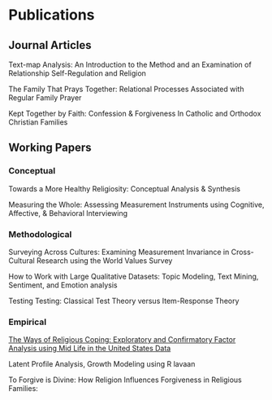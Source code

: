 # Publications

## Journal Articles

Text-map Analysis: An Introduction to the Method and an Examination of Relationship Self-Regulation and Religion

The Family That Prays Together: Relational Processes Associated with Regular Family Prayer

Kept Together by Faith: Confession & Forgiveness In Catholic and Orthodox Christian Families


## Working Papers

### Conceptual

Towards a More Healthy Religiosity: Conceptual Analysis & Synthesis

Measuring the Whole: Assessing Measurement Instruments using Cognitive, Affective, & Behavioral Interviewing


### Methodological

Surveying Across Cultures: Examining Measurement Invariance in Cross-Cultural Research using the World Values Survey

How to Work with Large Qualitative Datasets: Topic Modeling, Text Mining, Sentiment, and Emotion analysis

Testing Testing: Classical Test Theory versus Item-Response Theory


### Empirical

[The Ways of Religious Coping: Exploratory and Confirmatory Factor Analysis using Mid Life in the United States Data]( https://joe-chelladurai.github.io/factor-analysis)

Latent Profile Analysis, Growth Modeling using R lavaan

To Forgive is Divine: How Religion Influences Forgiveness in Religious Families:

